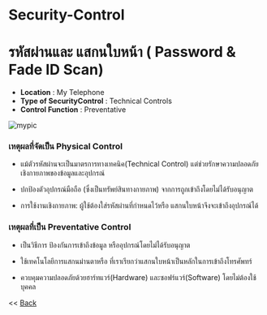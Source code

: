# Security-Control

# รหัสผ่านและ แสกนใบหน้า ( Password & Fade ID Scan)


- **Location** : My Telephone
- **Type of SecurityControl** : Technical Controls
- **Control Function** : Preventative


![mypic](images/DigitalDoorLock.jpg)

<h3>เหตุผลที่จัดเป็น Physical Control</h3>
	
  - แม้ตัวรหัสผ่านจะเป็นมาตรการทางเทคนิค(Technical Control) แต่ช่วยรักษาความปลอดภัยเชิงกายภาพของข้อมูลและอุปกรณ์
	
  - ปกป้องตัวอุปกรณ์มือถือ (ซึ่งเป็นทรัพย์สินทางกายภาพ) จากการถูกเข้าถึงโดยไม่ได้รับอนุญาต
	
  - การใช้งานเชิงกายภาพ: ผู้ใช้ต้องใส่รหัสผ่านที่กำหนดไว้หรือ แสกนใบหน้าจึงจะเข้าถึงอุปกรณ์ได้

<h3>เหตุผลที่เป็น Preventative Control</h3>
	
  - เป็นวิธีการ ป้องกันการเข้าถึงข้อมูล หรืออุปกรณ์โดยไม่ได้รับอนุญาต 
	
  - ใช้เทคโนโลยีการแสกนม่านตาหรือ ที่เราเรียกว่าแสกนใบหน้าเป็นหลักในการเข้าถึงโทรศัพทร์
	
  - ควบคุมความปลอดภัยด้วยฮาร์ทแวร์(Hardware) และซอฟร์แวร์(Software) โดยไม่ต้องใช้บุคคล

<< [Back](README.md)
